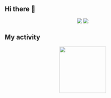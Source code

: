 ## Hi there 👋
<div align="center">
  <img src="http://github-profile-summary-cards.vercel.app/api/cards/profile-details?username=static-fuji&theme=react"  />
  <img src="http://github-profile-summary-cards.vercel.app/api/cards/most-commit-language?username=static-fuji&theme=react"  />
</div>

## My activity
<div align="center">
  <img width="150px"src="https://github-readme-streak-stats.herokuapp.com/?user=static-fuji&theme=react"  />
</div>

